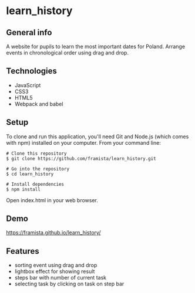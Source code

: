 # learn_history
## General info
A website for pupils to learn the most important dates for Poland. Arrange events in chronological order using drag and drop.
## Technologies
* JavaScript
* CSS3
* HTML5
* Webpack and babel
## Setup
To clone and run this application, you'll need Git and Node.js (which comes with npm) installed on your computer. From your command line:
```
# Clone this repository
$ git clone https://github.com/framista/learn_history.git

# Go into the repository
$ cd learn_history

# Install dependencies
$ npm install

```
Open index.html in your web browser.

## Demo
https://framista.github.io/learn_history/

## Features
* sorting event using drag and drop
* lightbox effect for showing result
* steps bar with number of current task 
* selecting task by clicking on task on step bar

